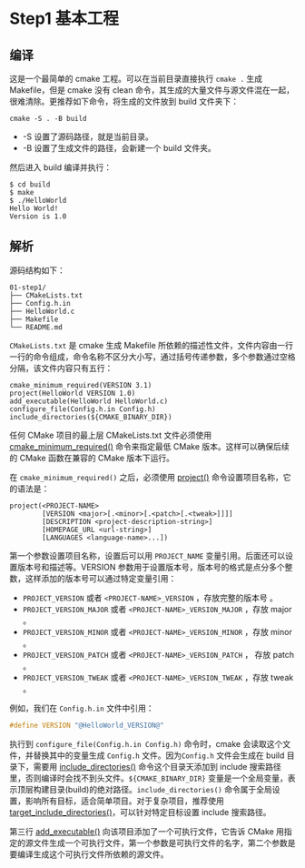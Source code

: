 # Step1 基本工程

## 编译

这是一个最简单的 cmake 工程。可以在当前目录直接执行 `cmake .` 生成 Makefile，但是 cmake 没有 clean 命令，其生成的大量文件与源文件混在一起，很难清除。更推荐如下命令，将生成的文件放到 build 文件夹下：

```
cmake -S . -B build
```

- -S 设置了源码路径，就是当前目录。
- -B 设置了生成文件的路径，会新建一个 build 文件夹。

然后进入 build 编译并执行：

```
$ cd build
$ make
$ ./HelloWorld
Hello World!
Version is 1.0
```

## 解析

源码结构如下：

```
01-step1/
├── CMakeLists.txt
├── Config.h.in
├── HelloWorld.c
├── Makefile
└── README.md
```

`CMakeLists.txt` 是 cmake 生成 Makefile 所依赖的描述性文件，文件内容由一行一行的命令组成，命令名称不区分大小写，通过括号传递参数，多个参数通过空格分隔，该文件内容只有五行：

```
cmake_minimum_required(VERSION 3.1)
project(HelloWorld VERSION 1.0)
add_executable(HelloWorld HelloWorld.c)
configure_file(Config.h.in Config.h)
include_directories(${CMAKE_BINARY_DIR})
```

任何 CMake 项目的最上层 CMakeLists.txt 文件必须使用 [cmake_minimum_required()](https://cmake.org/cmake/help/latest/command/cmake_minimum_required.html#command:cmake_minimum_required) 命令来指定最低 CMake 版本。这样可以确保后续的 CMake 函数在兼容的 CMake 版本下运行。

在 `cmake_minimum_required()` 之后，必须使用 [project()](https://cmake.org/cmake/help/latest/command/project.html#command:project) 命令设置项目名称，它的语法是：

```
project(<PROJECT-NAME>
        [VERSION <major>[.<minor>[.<patch>[.<tweak>]]]]
        [DESCRIPTION <project-description-string>]
        [HOMEPAGE_URL <url-string>]
        [LANGUAGES <language-name>...])
```

第一个参数设置项目名称，设置后可以用 `PROJECT_NAME` 变量引用。后面还可以设置版本号和描述等。VERSION 参数用于设置版本号，版本号的格式是点分多个整数，这样添加的版本号可以通过特定变量引用：

* `PROJECT_VERSION` 或者 `<PROJECT-NAME>_VERSION` ，存放完整的版本号 。
* `PROJECT_VERSION_MAJOR` 或者 `<PROJECT-NAME>_VERSION_MAJOR` ，存放 major 。
* `PROJECT_VERSION_MINOR` 或者 `<PROJECT-NAME>_VERSION_MINOR` ，存放 minor 。
* `PROJECT_VERSION_PATCH` 或者 `<PROJECT-NAME>_VERSION_PATCH` ， 存放 patch 。
* `PROJECT_VERSION_TWEAK` 或者 `<PROJECT-NAME>_VERSION_TWEAK` ，存放 tweak 。

例如，我们在 `Config.h.in` 文件中引用：

``` C
#define VERSION "@HelloWorld_VERSION@"
```

执行到 `configure_file(Config.h.in Config.h)` 命令时，cmake 会读取这个文件，并替换其中的变量生成 `Config.h` 文件。因为`Config.h` 文件会生成在 build 目录下，需要用 [include_directories()](https://cmake.org/cmake/help/latest/command/include_directories.html) 命令这个目录天添加到 include 搜索路径里，否则编译时会找不到头文件。`${CMAKE_BINARY_DIR}` 变量是一个全局变量，表示顶层构建目录(build)的绝对路径。`include_directories()` 命令属于全局设置，影响所有目标，适合简单项目。对于复杂项目，推荐使用 
[target_include_directories()](https://cmake.org/cmake/help/latest/command/target_include_directories.html)，可以针对特定目标设置 include 搜索路径。

第三行 [add_executable()](https://cmake.org/cmake/help/latest/command/add_executable.html) 向该项目添加了一个可执行文件，它告诉 CMake 用指定的源文件生成一个可执行文件，第一个参数是可执行文件的名字，第二个参数是要编译生成这个可执行文件所依赖的源文件。